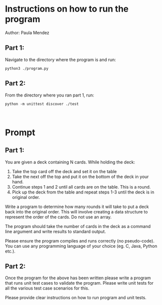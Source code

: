# Instructions on how to run the program
Author: Paula Mendez
## Part 1: 
Navigate to the directory where the program is and run: 

```
python3 ./program.py
```

## Part 2: 
From the directory where you ran part 1, run:
```
python -m unittest discover ./test
```

<br>

# Prompt
## Part 1:
You are given a deck containing N cards. While holding the deck:

1. Take the top card off the deck and set it on the table
2. Take the next off the top and put it on the bottom of the deck in your hand.
3. Continue steps 1 and 2 until all cards are on the table. This is a round.
4. Pick up the deck from the table and repeat steps 1-3 until the deck is in original order.

Write a program to determine how many rounds it will take to put a deck back into the original order. This will involve creating a data structure to represent the order of the cards. Do not use an array.

The program should take the number of cards in the deck as a command line argument and write results to standard output.

Please ensure the program compiles and runs correctly (no pseudo-code). You can use any programming language of your choice (eg. C, Java, Python etc.).


## Part 2:
Once the program for the above has been written please write a program that runs unit test cases to validate the program. Please write unit tests for all the various test case scenarios for this.

Please provide clear instructions on how to run program and unit tests.
